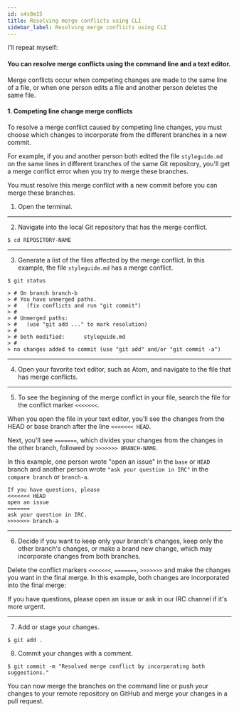 ```yaml
---
id: s4s8m15
title: Resolving merge conflicts using CLI
sidebar_label: Resolving merge conflicts using CLI
---
```


<!-- ## Resolving a merge conflict using the command line -->

I'll repeat myself:

#### You can resolve merge conflicts using the command line and a text editor.

Merge conflicts occur when competing changes are made to the same line of a file, or when one person edits a file and another person deletes the same file.


#### 1. Competing line change merge conflicts

To resolve a merge conflict caused by competing line changes, you must choose which changes to incorporate from the different branches in a new commit.

For example, if you and another person both edited the file `styleguide.md` on the same lines in different branches of the same Git repository, you'll get a merge conflict error when you try to merge these branches.

You must resolve this merge conflict with a new commit before you can merge these branches.

1. Open the terminal.

---

2. Navigate into the local Git repository that has the merge conflict.

`$ cd REPOSITORY-NAME`

---

3. Generate a list of the files affected by the merge conflict. In this example, the file `styleguide.md` has a merge conflict.

`$ git status`

```
> # On branch branch-b
> # You have unmerged paths.
> #   (fix conflicts and run "git commit")
> #
> # Unmerged paths:
> #   (use "git add ..." to mark resolution)
> #
> # both modified:      styleguide.md
> #
> no changes added to commit (use "git add" and/or "git commit -a")
```

---

4. Open your favorite text editor, such as Atom, and navigate to the file that has merge conflicts.

---

5. To see the beginning of the merge conflict in your file, search the file for the conflict marker `<<<<<<<`.

When you open the file in your text editor, you'll see the changes from the HEAD or base branch after the line `<<<<<<< HEAD`.

Next, you'll see `=======`, which divides your changes from the changes in the other branch, followed by `>>>>>>> BRANCH-NAME`.

In this example, one person wrote "open an issue" in the `base` or `HEAD` branch and another person wrote `"ask your question in IRC"` in the `compare branch` or `branch-a`.

```
If you have questions, please
<<<<<<< HEAD
open an issue
=======
ask your question in IRC.
>>>>>>> branch-a
```

---

6. Decide if you want to keep only your branch's changes, keep only the other branch's changes, or make a brand new change, which may incorporate changes from both branches.

Delete the conflict markers ``<<<<<<<``, ``=======``, ``>>>>>>>`` and make the changes you want in the final merge. In this example, both changes are incorporated into the final merge:

If you have questions, please open an issue or ask in our IRC channel if it's more urgent.

---

7. Add or stage your changes.

`$ git add .`

8. Commit your changes with a comment.

`$ git commit -m "Resolved merge conflict by incorporating both suggestions."`


You can now merge the branches on the command line or push your changes to your remote repository on GitHub and merge your changes in a pull request.
